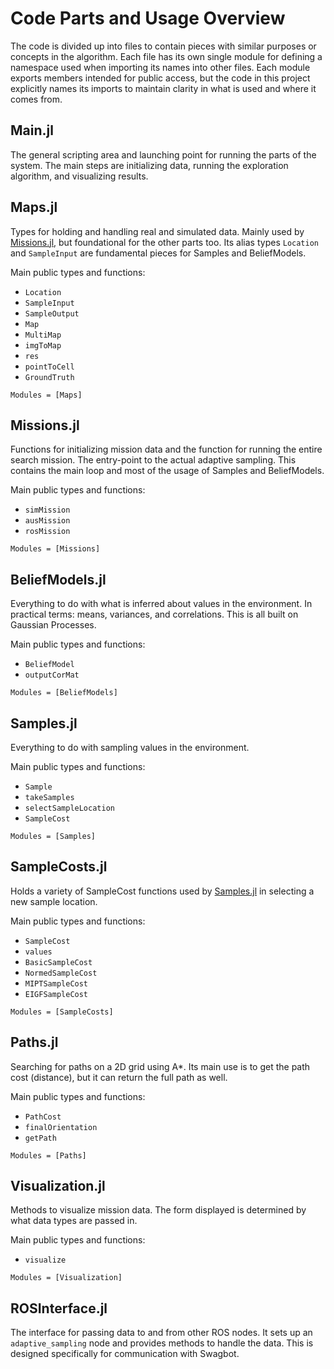 # Code Parts and Usage Overview

The code is divided up into files to contain pieces with similar purposes or concepts in the algorithm. Each file has its own single module for defining a namespace used when importing its names into other files. Each module exports members intended for public access, but the code in this project explicitly names its imports to maintain clarity in what is used and where it comes from.

## Main.jl

The general scripting area and launching point for running the parts of the system. The main steps are initializing data, running the exploration algorithm, and visualizing results.

## Maps.jl

Types for holding and handling real and simulated data. Mainly used by [Missions.jl](@ref), but foundational for the other parts too. Its alias types `Location` and `SampleInput` are fundamental pieces for Samples and BeliefModels.

Main public types and functions:
- `Location`
- `SampleInput`
- `SampleOutput`
- `Map`
- `MultiMap`
- `imgToMap`
- `res`
- `pointToCell`
- `GroundTruth`

```@autodocs
Modules = [Maps]
```

## Missions.jl

Functions for initializing mission data and the function for running the entire search mission. The entry-point to the actual adaptive sampling. This contains the main loop and most of the usage of Samples and BeliefModels.

Main public types and functions:
- `simMission`
- `ausMission`
- `rosMission`

```@autodocs
Modules = [Missions]
```

## BeliefModels.jl

Everything to do with what is inferred about values in the environment. In practical terms: means, variances, and correlations. This is all built on Gaussian Processes.

Main public types and functions:
- `BeliefModel`
- `outputCorMat`

```@autodocs
Modules = [BeliefModels]
```

## Samples.jl

Everything to do with sampling values in the environment.

Main public types and functions:
- `Sample`
- `takeSamples`
- `selectSampleLocation`
- `SampleCost`

```@autodocs
Modules = [Samples]
```

## SampleCosts.jl

Holds a variety of SampleCost functions used by [Samples.jl](@ref) in selecting a new sample location.

Main public types and functions:
- `SampleCost`
- `values`
- `BasicSampleCost`
- `NormedSampleCost`
- `MIPTSampleCost`
- `EIGFSampleCost`

```@autodocs
Modules = [SampleCosts]
```

## Paths.jl

Searching for paths on a 2D grid using A*. Its main use is to get the path cost (distance), but it can return the full path as well.

Main public types and functions:
- `PathCost`
- `finalOrientation`
- `getPath`

```@autodocs
Modules = [Paths]
```

## Visualization.jl

Methods to visualize mission data. The form displayed is determined by what data types are passed in.

Main public types and functions:
- `visualize`

```@autodocs
Modules = [Visualization]
```

## ROSInterface.jl

The interface for passing data to and from other ROS nodes. It sets up an `adaptive_sampling` node and provides methods to handle the data. This is designed specifically for communication with Swagbot.

